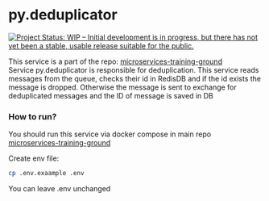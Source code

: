 # py.deduplicator
<a href="https://www.repostatus.org/#wip"><img src="https://www.repostatus.org/badges/latest/wip.svg" alt="Project Status: WIP – Initial development is in progress, but there has not yet been a stable, usable release suitable for the public." /></a><br>

This service is a part of the repo: [microservices-training-ground](https://github.com/JacekKorta/microservices-training-ground)<br>
Service py.deduplicator is responsible for deduplication. This service reads messages from the queue, checks their id in RedisDB and if the id exists the message is dropped. Otherwise the message is sent to exchange for deduplicated messages and the ID of message is saved in DB

### How to run?

You should run this service via docker compose in main repo [microservices-training-ground](https://github.com/JacekKorta/microservices-training-ground)

Create env file:

```bash
cp .env.exaample .env
```
You can leave .env unchanged